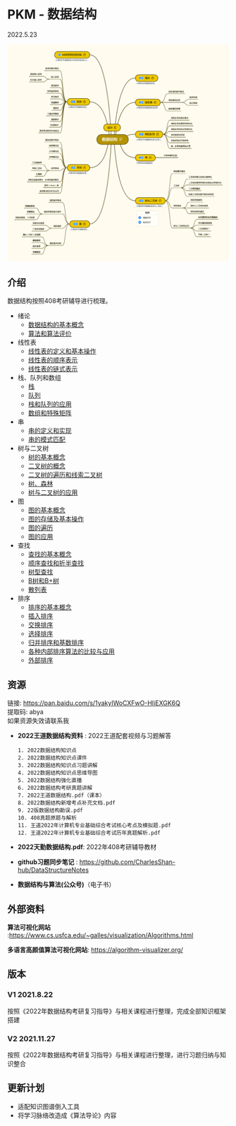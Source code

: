 # PKM - 数据结构  

2022.5.23

![数据结构导图概览](./resources/数据结构.png)
## 介绍
数据结构按照408考研辅导进行梳理。

* 绪论
  * [数据结构的基本概念](./notes/绪论/数据结构的基本概念.md)
  * [算法和算法评价](./notes/绪论/算法和算法评价.md)
* 线性表
  * [线性表的定义和基本操作](./notes/线性表/线性表的定义和基本操作.md)
  * [线性表的顺序表示](./notes/线性表/线性表的顺序表示.md)
  * [线性表的链式表示](./notes/线性表/线性表的链式表示.md)
* 栈、队列和数组
  * [栈](./notes/栈、队列和数组/栈.md)
  * [队列](./notes/栈、队列和数组/队列.md)
  * [栈和队列的应用](./notes/栈、队列和数组/栈和队列的应用.md)
  * [数组和特殊矩阵](./notes/栈、队列和数组/数组和特殊矩阵.md)
* 串
  * [串的定义和实现](./notes/串/串的定义和实现.md)
  * [串的模式匹配](./notes/串/串的模式匹配.md)
* 树与二叉树
  * [树的基本概念](./notes/树与二叉树/树的基本概念.md)
  * [二叉树的概念](./notes/树与二叉树/二叉树的概念.md)
  * [二叉树的遍历和线索二叉树](./notes/树与二叉树/二叉树的遍历和线索二叉树.md)
  * [树、森林](./notes/树与二叉树/树、森林.md)
  * [树与二叉树的应用](./notes/树与二叉树/树与二叉树的应用.md)
* 图
  * [图的基本概念](./notes/图/图的基本概念.md)
  * [图的存储及基本操作](./notes/图/图的存储及基本操作.md)
  * [图的遍历](./notes/图/图的遍历.md)
  * [图的应用](./notes/图/图的应用.md)
* 查找
  * [查找的基本概念](./notes/查找/查找的基本概念.md)
  * [顺序查找和折半查找](./notes/查找/顺序查找和折半查找.md)
  * [树型查找](./notes/查找/树型查找.md)
  * [B树和B+树](./notes/查找/B树和B+树.md)
  * [散列表](./notes/查找/散列表.md)
* 排序
  * [排序的基本概念](./notes/排序/排序的基本概念.md)
  * [插入排序](./notes/排序/插入排序.md)
  * [交换排序](./notes/排序/交换排序.md)
  * [选择排序](./notes/排序/选择排序.md)
  * [归并排序和基数排序](./notes/排序/归并排序和基数排序.md)
  * [各种内部排序算法的比较与应用](./notes/排序/各种内部排序算法的比较与应用.md)
  * [外部排序](./notes/排序/外部排序.md)



## 资源
链接: https://pan.baidu.com/s/1yakyIWoCXFwO-HIiEXGK6Q  
提取码: abya  
如果资源失效请联系我  

* __2022王道数据结构资料__ : 2022王道配套视频与习题解答  

  ```
  1. 2022数据结构知识点
  2. 2022数据结构知识点课件
  3. 2022数据结构知识点习题讲解
  4. 2022数据结构知识点思维导图
  5. 2022数据结构强化直播
  6. 2022数据结构考研真题讲解
  7. 2022王道数据结构.pdf（课本）
  8. 2022数据结构新增考点补充文档.pdf
  9. 22版数据结构勘误.pdf
  10. 408真题原题与解析
  11. 王道2022年计算机专业基础综合考试核心考点及模拟题.pdf
  12. 王道2022年计算机专业基础综合考试历年真题解析.pdf
  ```

* __2022天勤数据结构.pdf__: 2022年408考研辅导教材  

* __github习题同步笔记__ : https://github.com/CharlesShan-hub/DataStructureNotes  

* **数据结构与算法(公众号)**（电子书）

## 外部资料

__算法可视化网站__ :https://www.cs.usfca.edu/~galles/visualization/Algorithms.html  

__多语言高颜值算法可视化网站__: https://algorithm-visualizer.org/

## 版本
### V1 2021.8.22
按照《2022年数据结构考研复习指导》与相关课程进行整理，完成全部知识框架搭建  
### V2 2021.11.27
按照《2022年数据结构考研复习指导》与相关课程进行整理，进行习题归纳与知识整合  

## 更新计划

* 适配知识图谱倒入工具
* 将学习脉络改造成《算法导论》内容